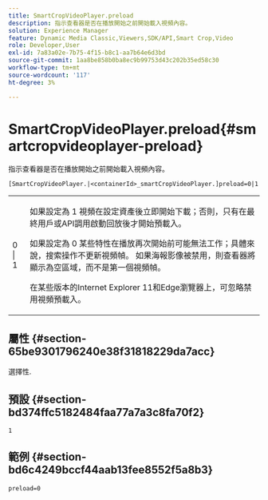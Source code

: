 ```yaml
---
title: SmartCropVideoPlayer.preload
description: 指示查看器是否在播放開始之前開始載入視頻內容。
solution: Experience Manager
feature: Dynamic Media Classic,Viewers,SDK/API,Smart Crop,Video
role: Developer,User
exl-id: 7a83a02e-7b75-4f15-b8c1-aa7b64e6d3bd
source-git-commit: 1aa8be858b0ba8ec9b99753d43c202b35ed58c30
workflow-type: tm+mt
source-wordcount: '117'
ht-degree: 3%

---
```


# SmartCropVideoPlayer.preload{#smartcropvideoplayer-preload}

指示查看器是否在播放開始之前開始載入視頻內容。

`[SmartCropVideoPlayer.|<containerId>_smartCropVideoPlayer.]preload=0|1`

<table id="table_AE7AAFA9B4374E31B51D06511EB96401"> 
 <tbody> 
  <tr> 
   <td colname="col1"> <p> <span class="codeph"> 0 | 1 </span> </p> </td> 
   <td colname="col2"> <p> 如果設定為 <span class="codeph"> 1 </span> 視頻在設定資產後立即開始下載；否則，只有在最終用戶或API調用啟動回放後才開始預載入。 </p> <p>如果設定為 <span class="codeph"> 0 </span> 某些特性在播放再次開始前可能無法工作；具體來說，搜索操作不更新視頻幀。 如果海報影像被禁用，則查看器將顯示為空區域，而不是第一個視頻幀。 </p> <p>在某些版本的Internet Explorer 11和Edge瀏覽器上，可忽略禁用視頻預載入。 </p> </td> 
  </tr> 
 </tbody> 
</table>

## 屬性 {#section-65be9301796240e38f31818229da7acc}

選擇性.

## 預設 {#section-bd374ffc5182484faa77a7a3c8fa70f2}

`1`

## 範例 {#section-bd6c4249bccf44aab13fee8552f5a8b3}

`preload=0`
